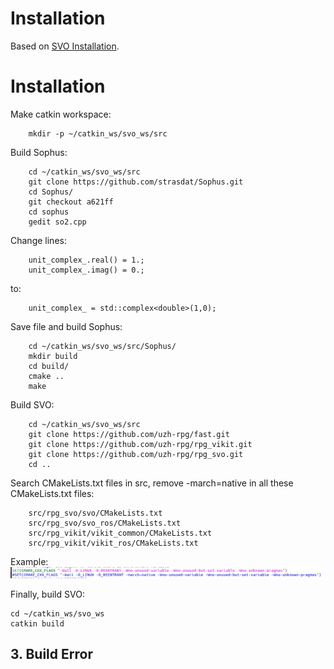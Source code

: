 # Installation

Based on [SVO Installation](https://github.com/uzh-rpg/rpg_svo/wiki/Installation:-ROS).
# Installation
Make catkin workspace:
```
    mkdir -p ~/catkin_ws/svo_ws/src
```
Build Sophus:
```
    cd ~/catkin_ws/svo_ws/src
    git clone https://github.com/strasdat/Sophus.git
    cd Sophus/
    git checkout a621ff
    cd sophus
    gedit so2.cpp
```
Change lines:
```
    unit_complex_.real() = 1.;
    unit_complex_.imag() = 0.;
```
to:
```
    unit_complex_ = std::complex<double>(1,0);
```
Save file and build Sophus:
```
    cd ~/catkin_ws/svo_ws/src/Sophus/
    mkdir build
    cd build/
    cmake ..
    make
```
Build SVO:
```
    cd ~/catkin_ws/svo_ws/src
    git clone https://github.com/uzh-rpg/fast.git
    git clone https://github.com/uzh-rpg/rpg_vikit.git
    git clone https://github.com/uzh-rpg/rpg_svo.git
    cd ..
```
Search CMakeLists.txt files in src, remove -march=native in all these CMakeLists.txt files:
```
    src/rpg_svo/svo/CMakeLists.txt
    src/rpg_svo/svo_ros/CMakeLists.txt
    src/rpg_vikit/vikit_common/CMakeLists.txt
    src/rpg_vikit/vikit_ros/CMakeLists.txt
```
Example: ![remove_march](image/SVO_setup.png)

Finally, build SVO:
```
cd ~/catkin_ws/svo_ws
catkin build
```
## 3. Build Error

